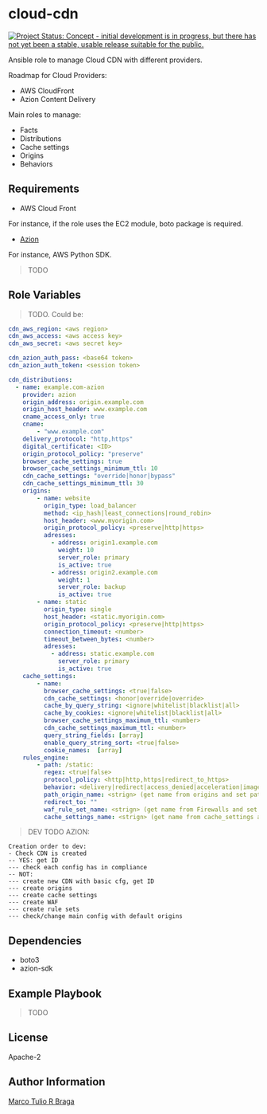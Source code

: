 cloud-cdn
=========

[![Project Status: Concept - initial development is in progress, but there has not yet been a stable, usable release suitable for the public.](http://www.repostatus.org/badges/latest/wip.svg)](http://www.repostatus.org/#wip)

Ansible role to manage Cloud CDN with different providers.

Roadmap for Cloud Providers:
* AWS CloudFront
* Azion Content Delivery

Main roles to manage:
* Facts
* Distributions
* Cache settings
* Origins
* Behaviors


Requirements
------------

* AWS Cloud Front

For instance, if the role uses the EC2 module, boto package is required.

* [Azion](https://www.azion.com.br/developers/api/)

For instance, AWS Python SDK.

> TODO

Role Variables
--------------

> TODO. Could be:

```YAML
cdn_aws_region: <aws region>
cdn_aws_access: <aws access key>
cdn_aws_secret: <aws secret key>

cdn_azion_auth_pass: <base64 token>
cdn_azion_auth_token: <session token>

cdn_distributions:
  - name: example.com-azion
    provider: azion
    origin_address: origin.example.com
    origin_host_header: www.example.com
    cname_access_only: true
    cname:
        - "www.example.com"
    delivery_protocol: "http,https"
    digital_certificate: <ID>
    origin_protocol_policy: "preserve"
    browser_cache_settings: true
    browser_cache_settings_minimum_ttl: 10
    cdn_cache_settings: "override|honor|bypass"
    cdn_cache_settings_minimum_ttl: 30
    origins:
        - name: website
          origin_type: load_balancer
          method: <ip_hash|least_connections|round_robin>
          host_header: <www.myorigin.com>
          origin_protocol_policy: <preserve|http|https>
          adresses:
            - address: origin1.example.com
              weight: 10
              server_role: primary
              is_active: true
            - address: origin2.example.com
              weight: 1
              server_role: backup
              is_active: true
        - name: static
          origin_type: single
          host_header: <static.myorigin.com>
          origin_protocol_policy: <preserve|http|https>
          connection_timeout: <number>
          timeout_between_bytes: <number>
          adresses:
            - address: static.example.com
              server_role: primary
              is_active: true
    cache_settings:
        - name:
          browser_cache_settings: <true|false>
          cdn_cache_settings: <honor|override|override>
          cache_by_query_string: <ignore|whitelist|blacklist|all>
          cache_by_cookies: <ignore|whitelist|blacklist|all>
          browser_cache_settings_maximum_ttl: <number>
          cdn_cache_settings_maximum_ttl: <number>
          query_string_fields: [array]
          enable_query_string_sort: <true|false>
          cookie_names:  [array]
    rules_engine:
        - path: /static:
          regex: <true|false>
          protocol_policy: <http|http,https|redirect_to_https>
          behavior: <delivery|redirect|access_denied|acceleration|image_optimization>
          path_origin_name: <strign> (get name from origins and set path_origin_id)
          redirect_to: ""
          waf_rule_set_name: <strign> (get name from Firewalls and set waf_rule_set_id)
          cache_settings_name: <strign> (get name from cache_settings and set cache_settings_id) 

```

> DEV TODO AZION:

```
Creation order to dev:
- Check CDN is created
-- YES: get ID
--- check each config has in compliance
-- NOT:
--- create new CDN with basic cfg, get ID
--- create origins
--- create cache settings
--- create WAF
--- create rule sets
--- check/change main config with default origins
```



Dependencies
------------

* boto3
* azion-sdk

Example Playbook
----------------

> TODO

License
-------

Apache-2

Author Information
------------------

[Marco Tulio R Braga](https://github.com/mtulio)
